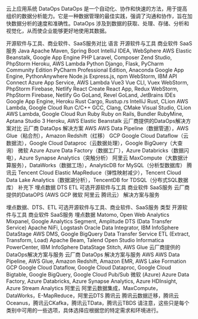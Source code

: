云上应用系统 DataOps
DataOps 是一个自动化、协作和快速的方法，用于提高组织的数据分析能力。它是一种数据管理的最佳实践，强调了沟通和协作，旨在加快数据分析的速度和准确性。DataOps 涉及到数据的获取、处理、存储、分析和视觉化，从而使企业能够更好地使用其数据。

开源软件与工具、商业软件、SaaS服务对比
语言	开源软件与工具	商业软件	SaaS服务
Java	Apache Maven, Spring Boot	IntelliJ IDEA, WebSphere	AWS Elastic Beanstalk, Google App Engine
PHP	Laravel, Composer	Zend Studio, PhpStorm	Heroku, AWS Lambda
Python	Django, Flask, PyCharm Community Edition	PyCharm Professional Edition, Anaconda	Google App Engine, PythonAnywhere
Node.js	Express.js, npm	WebStorm, IBM API Connect	Azure App Service, AWS Lambda
Vue3	Vue CLI, Vuex	WebStorm, PhpStorm	Firebase, Netlify
React	Create React App, Redux	WebStorm, PhpStorm	Firebase, Netlify
Go	GoLand, Revel	GoLand, JetBrains IDEs	Google App Engine, Heroku
Rust	Cargo, Rustup.rs	IntelliJ Rust, CLion	AWS Lambda, Google Cloud Run
C/C++	GCC, Clang, CMake	Visual Studio, CLion	AWS Lambda, Google Cloud Run
Ruby	Ruby on Rails, Bundler	RubyMine, Aptana Studio 3	Heroku, AWS Elastic Beanstalk
云厂商提供的DataOps解决方案对比
云厂商	DataOps 解决方案
AWS	AWS Data Pipeline（数据管道），AWS Glue（粘合剂），Amazon Redshift（红移）
GCP	Google Cloud Dataflow（云数据流），Google Cloud Dataproc（云数据处理），Google BigQuery（大查询）
微软 Azure	Azure Data Factory（数据工厂），Azure Databricks（数据闪电），Azure Synapse Analytics（突触分析）
阿里云	MaxCompute（大数据计算服务），DataWorks（数据工场），AnalyticDB for MySQL（分析型数据库）
腾讯云	Tencent Cloud Elastic MapReduce（弹性映射减少），Tencent Cloud Data Lake Analytics（数据湖分析），TencentDB for TDSQL（分布式SQL数据库）
补充下 埋点数据 DTS ETL 可选开源软件与工具 商业软件 SaaS服务  云厂商提供的DataOPS (AWS GCP 微软 阿里云 腾讯云） 解决方案与服务

埋点数据、DTS、ETL 可选开源软件与工具、商业软件、SaaS服务
类型	开源软件与工具	商业软件	SaaS服务
埋点数据	Matomo, Open Web Analytics	Mixpanel, Google Analytics	Segment, Amplitude
DTS (Data Transfer Service)	Apache NiFi, Logstash	Oracle Data Integrator, IBM InfoSphere DataStage	AWS DMS, Google BigQuery Data Transfer Service
ETL (Extract, Transform, Load)	Apache Beam, Talend Open Studio	Informatica PowerCenter, IBM InfoSphere DataStage	Stitch, AWS Glue
云厂商提供的DataOps解决方案与服务
云厂商	DataOps 解决方案与服务
AWS	AWS Data Pipeline, AWS Glue, Amazon Redshift, Amazon EMR, AWS Lake Formation
GCP	Google Cloud Dataflow, Google Cloud Dataproc, Google Cloud Bigtable, Google BigQuery, Google Cloud Pub/Sub
微软 (Azure)	Azure Data Factory, Azure Databricks, Azure Synapse Analytics, Azure HDInsight, Azure Stream Analytics
阿里云	阿里云数据集成，MaxCompute，DataWorks，E-MapReduce，阿里云DTS
腾讯云	腾讯云数据迁移，腾讯云Oceanus，腾讯云CKafka，腾讯云TData，腾讯云TBDS
请注意，这些只是每个类别中可用的一些选项，具体选择应根据您的特定需求和环境进行。
